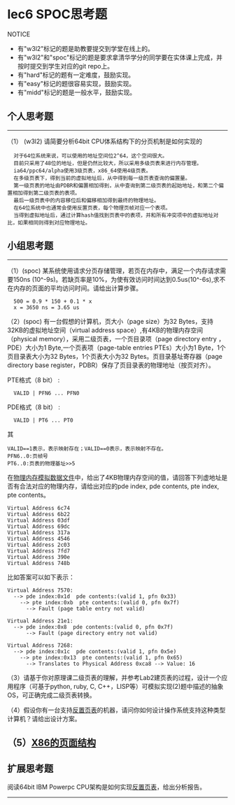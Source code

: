 # lec6 SPOC思考题


NOTICE
- 有"w3l2"标记的题是助教要提交到学堂在线上的。
- 有"w3l2"和"spoc"标记的题是要求拿清华学分的同学要在实体课上完成，并按时提交到学生对应的git repo上。
- 有"hard"标记的题有一定难度，鼓励实现。
- 有"easy"标记的题很容易实现，鼓励实现。
- 有"midd"标记的题是一般水平，鼓励实现。


## 个人思考题
---

（1） (w3l2) 请简要分析64bit CPU体系结构下的分页机制是如何实现的

```
  对于64位系统来说，可以使用的地址空间位2^64，这个空间很大。
  目前只采用了48位的地址，但是仍然比较大，所以采用多级页表来进行内存管理。
  ia64/ppc64/alpha使用3级页表，x86_64使用4级页表。
  在多级页表下，得到当前的虚拟地址后，从中得到每一级页表查询的偏置量。
  第一级页表的地址由PDBR和偏置相加得到，从中查询到第二级页表的起始地址，和第二个偏置相加得到第二级页表的表项。
  最后一级页表中的内容移位后和偏移相加得到最终的物理地址。
  在64位系统中也通常会使用反置页表，每个物理页帧对应一个表项。
  当得到虚拟地址后，通过计算hash值找到页表中的表项，并和所有冲突项中的虚拟地址对比，如果相同则得到对应物理地址。
 ```

## 小组思考题
---

（1）(spoc) 某系统使用请求分页存储管理，若页在内存中，满足一个内存请求需要150ns (10^-9s)。若缺页率是10%，为使有效访问时间达到0.5us(10^-6s),求不在内存的页面的平均访问时间。请给出计算步骤。 

```
  500 = 0.9 * 150 + 0.1 * x
  x = 3650 ns = 3.65 us
```

（2）(spoc) 有一台假想的计算机，页大小（page size）为32 Bytes，支持32KB的虚拟地址空间（virtual address space）,有4KB的物理内存空间（physical memory），采用二级页表，一个页目录项（page directory entry ，PDE）大小为1 Byte,一个页表项（page-table entries
PTEs）大小为1 Byte，1个页目录表大小为32 Bytes，1个页表大小为32 Bytes。页目录基址寄存器（page directory base register，PDBR）保存了页目录表的物理地址（按页对齐）。

PTE格式（8 bit） :
```
  VALID | PFN6 ... PFN0
```
PDE格式（8 bit） :
```
  VALID | PT6 ... PT0
```
其
```
VALID==1表示，表示映射存在；VALID==0表示，表示映射不存在。
PFN6..0:页帧号
PT6..0:页表的物理基址>>5
```
在[物理内存模拟数据文件](./03-2-spoc-testdata.md)中，给出了4KB物理内存空间的值，请回答下列虚地址是否有合法对应的物理内存，请给出对应的pde index, pde contents, pte index, pte contents。
```
Virtual Address 6c74
Virtual Address 6b22
Virtual Address 03df
Virtual Address 69dc
Virtual Address 317a
Virtual Address 4546
Virtual Address 2c03
Virtual Address 7fd7
Virtual Address 390e
Virtual Address 748b
```

比如答案可以如下表示：
```
Virtual Address 7570:
  --> pde index:0x1d  pde contents:(valid 1, pfn 0x33)
    --> pte index:0xb  pte contents:(valid 0, pfn 0x7f)
      --> Fault (page table entry not valid)
      
Virtual Address 21e1:
  --> pde index:0x8  pde contents:(valid 0, pfn 0x7f)
      --> Fault (page directory entry not valid)

Virtual Address 7268:
  --> pde index:0x1c  pde contents:(valid 1, pfn 0x5e)
    --> pte index:0x13  pte contents:(valid 1, pfn 0x65)
      --> Translates to Physical Address 0xca8 --> Value: 16
```



（3）请基于你对原理课二级页表的理解，并参考Lab2建页表的过程，设计一个应用程序（可基于python, ruby, C, C++，LISP等）可模拟实现(2)题中描述的抽象OS，可正确完成二级页表转换。


（4）假设你有一台支持[反置页表](http://en.wikipedia.org/wiki/Page_table#Inverted_page_table)的机器，请问你如何设计操作系统支持这种类型计算机？请给出设计方案。

（5）[X86的页面结构](http://os.cs.tsinghua.edu.cn/oscourse/OS2015/lecture06#head-1f58ea81c046bd27b196ea2c366d0a2063b304ab)
--- 

## 扩展思考题

阅读64bit IBM Powerpc CPU架构是如何实现[反置页表](http://en.wikipedia.org/wiki/Page_table#Inverted_page_table)，给出分析报告。

--- 
